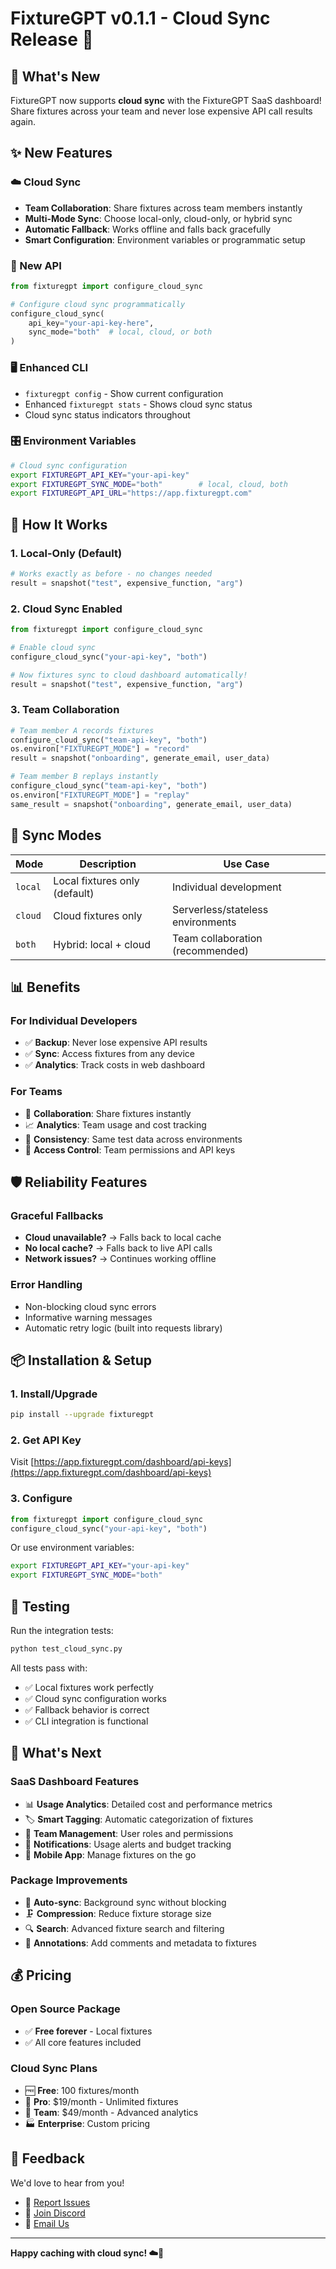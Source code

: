 # FixtureGPT v0.1.1 - Cloud Sync Release 🚀

## 🎉 What's New

FixtureGPT now supports **cloud sync** with the FixtureGPT SaaS dashboard! Share fixtures across your team and never lose expensive API call results again.

## ✨ New Features

### ☁️ Cloud Sync
- **Team Collaboration**: Share fixtures across team members instantly
- **Multi-Mode Sync**: Choose local-only, cloud-only, or hybrid sync
- **Automatic Fallback**: Works offline and falls back gracefully
- **Smart Configuration**: Environment variables or programmatic setup

### 🔧 New API
```python
from fixturegpt import configure_cloud_sync

# Configure cloud sync programmatically
configure_cloud_sync(
    api_key="your-api-key-here",
    sync_mode="both"  # local, cloud, or both
)
```

### 🖥️ Enhanced CLI
- `fixturegpt config` - Show current configuration
- Enhanced `fixturegpt stats` - Shows cloud sync status
- Cloud sync status indicators throughout

### 🎛️ Environment Variables
```bash
# Cloud sync configuration
export FIXTUREGPT_API_KEY="your-api-key"
export FIXTUREGPT_SYNC_MODE="both"        # local, cloud, both
export FIXTUREGPT_API_URL="https://app.fixturegpt.com"
```

## 🚀 How It Works

### 1. Local-Only (Default)
```python
# Works exactly as before - no changes needed
result = snapshot("test", expensive_function, "arg")
```

### 2. Cloud Sync Enabled
```python
from fixturegpt import configure_cloud_sync

# Enable cloud sync
configure_cloud_sync("your-api-key", "both")

# Now fixtures sync to cloud dashboard automatically!
result = snapshot("test", expensive_function, "arg")
```

### 3. Team Collaboration
```python
# Team member A records fixtures
configure_cloud_sync("team-api-key", "both")
os.environ["FIXTUREGPT_MODE"] = "record"
result = snapshot("onboarding", generate_email, user_data)

# Team member B replays instantly
configure_cloud_sync("team-api-key", "both")
os.environ["FIXTUREGPT_MODE"] = "replay"
same_result = snapshot("onboarding", generate_email, user_data)
```

## 🔄 Sync Modes

| Mode | Description | Use Case |
|------|-------------|----------|
| `local` | Local fixtures only (default) | Individual development |
| `cloud` | Cloud fixtures only | Serverless/stateless environments |
| `both` | Hybrid: local + cloud | Team collaboration (recommended) |

## 📊 Benefits

### For Individual Developers
- ✅ **Backup**: Never lose expensive API results
- ✅ **Sync**: Access fixtures from any device
- ✅ **Analytics**: Track costs in web dashboard

### For Teams
- 🤝 **Collaboration**: Share fixtures instantly
- 📈 **Analytics**: Team usage and cost tracking
- 🎯 **Consistency**: Same test data across environments
- 🔐 **Access Control**: Team permissions and API keys

## 🛡️ Reliability Features

### Graceful Fallbacks
- **Cloud unavailable?** → Falls back to local cache
- **No local cache?** → Falls back to live API calls
- **Network issues?** → Continues working offline

### Error Handling
- Non-blocking cloud sync errors
- Informative warning messages
- Automatic retry logic (built into requests library)

## 📦 Installation & Setup

### 1. Install/Upgrade
```bash
pip install --upgrade fixturegpt
```

### 2. Get API Key
Visit [https://app.fixturegpt.com/dashboard/api-keys](https://app.fixturegpt.com/dashboard/api-keys)

### 3. Configure
```python
from fixturegpt import configure_cloud_sync
configure_cloud_sync("your-api-key", "both")
```

Or use environment variables:
```bash
export FIXTUREGPT_API_KEY="your-api-key"
export FIXTUREGPT_SYNC_MODE="both"
```

## 🧪 Testing

Run the integration tests:
```bash
python test_cloud_sync.py
```

All tests pass with:
- ✅ Local fixtures work perfectly
- ✅ Cloud sync configuration works
- ✅ Fallback behavior is correct
- ✅ CLI integration is functional

## 🔮 What's Next

### SaaS Dashboard Features
- 📊 **Usage Analytics**: Detailed cost and performance metrics
- 🏷️ **Smart Tagging**: Automatic categorization of fixtures
- 👥 **Team Management**: User roles and permissions
- 🔔 **Notifications**: Usage alerts and budget tracking
- 📱 **Mobile App**: Manage fixtures on the go

### Package Improvements
- 🔄 **Auto-sync**: Background sync without blocking
- 🗜️ **Compression**: Reduce fixture storage size
- 🔍 **Search**: Advanced fixture search and filtering
- 📝 **Annotations**: Add comments and metadata to fixtures

## 💰 Pricing

### Open Source Package
- ✅ **Free forever** - Local fixtures
- ✅ All core features included

### Cloud Sync Plans
- 🆓 **Free**: 100 fixtures/month
- 💼 **Pro**: $19/month - Unlimited fixtures
- 🏢 **Team**: $49/month - Advanced analytics
- 🏭 **Enterprise**: Custom pricing

## 🤝 Feedback

We'd love to hear from you! 

- 🐛 [Report Issues](https://github.com/fixturegpt/fixturegpt/issues)
- 💬 [Join Discord](https://discord.gg/fixturegpt)
- 📧 [Email Us](mailto:support@fixturegpt.com)

---

**Happy caching with cloud sync! ☁️🚀** 